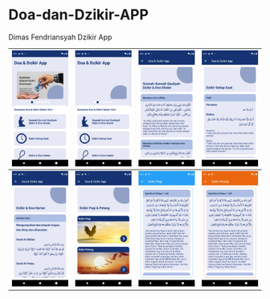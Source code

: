 # Doa-dan-Dzikir-APP

Dimas Fendriansyah Dzikir App

|<img src="/ss/ss1.png"/>|<img src="/ss/ss2.png"/>|<img src="/ss/ss3.png"/>|<img src="/ss/ss4.png"/>|
| :--: | :--: | :--: | :--: |
|<img src="/ss/ss5.png"/>|<img src="/ss/ss6.png"/>|<img src="/ss/ss7.png"/>|<img src="/ss/ss8.png"/>|

